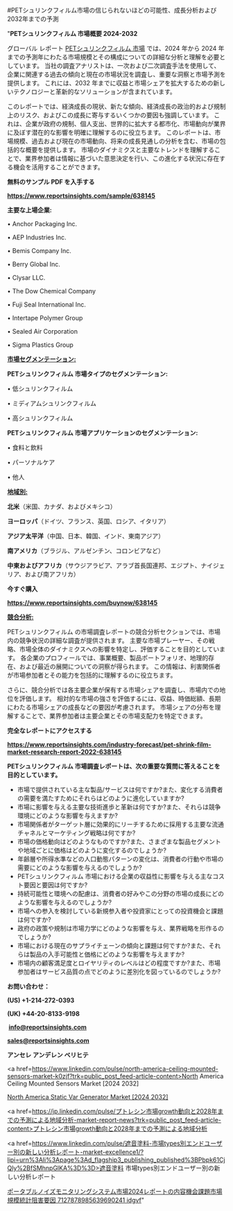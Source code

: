 #PETシュリンクフィルム市場の信じられないほどの可能性、成長分析および2032年までの予測

"<strong>PETシュリンクフィルム 市場概要 2024-2032</strong>

グローバル レポート <a href=https://www.reportsinsights.com/sample/638145>PETシュリンクフィルム 市場</a> では、2024 年から 2024 年までの予測年にわたる市場規模とその構成についての詳細な分析と理解を必要としています。 当社の調査アナリストは、一次および二次調査手法を使用して、企業に関連する過去の傾向と現在の市場状況を調査し、重要な洞察と市場予測を提供します。 これには、2032 年までに収益と市場シェアを拡大​​するための新しいテクノロジーと革新的なソリューションが含まれています。

このレポートでは、経済成長の現状、新たな傾向、経済成長の政治的および規制上のリスク、およびこの成長に寄与するいくつかの要因も強調しています。 これは、企業が政府の規制、個人支出、世界的に拡大する都市化、市場動向が業界に及ぼす潜在的な影響を明確に理解するのに役立ちます。 このレポートは、市場規模、過去および現在の市場動向、将来の成長見通しの分析を含む、市場の包括的な概要を提供します。 市場のダイナミクスと主要なトレンドを理解することで、業界参加者は情報に基づいた意思決定を行い、この進化する状況に存在する機会を活用することができます。

<strong><b>無料のサンプル PDF を入手する</b></strong>

<a href=https://www.reportsinsights.com/sample/638145><strong><u>https://www.reportsinsights.com/sample/638145</u></strong></a>

<strong>主要な上場企業:</strong>

• Anchor Packaging Inc.

• AEP Industries Inc.

• Bemis Company Inc.

• Berry Global Inc.

• Clysar LLC.

• The Dow Chemical Company

• Fuji Seal International Inc.

• Intertape Polymer Group

• Sealed Air Corporation

• Sigma Plastics Group

<strong><u>市場セグメンテーション</u></strong><strong><u>:</u></strong>

<strong>PETシュリンクフィルム 市場タイプのセグメンテーション:</strong>

• 低シュリンクフィルム

• ミディアムシュリンクフィルム

• 高シュリンクフィルム

<strong>PETシュリンクフィルム 市場アプリケーションのセグメンテーション:</strong>

• 食料と飲料

• パーソナルケア

• 他人

<strong><u>地域別</u></strong><strong><u>:</u></strong>

<strong>北米</strong>（米国、カナダ、およびメキシコ）

<strong>ヨーロッパ</strong>（ドイツ、フランス、英国、ロシア、イタリア）

<strong>アジア太平洋</strong>（中国、日本、韓国、インド、東南アジア）

<strong>南アメリカ</strong>（ブラジル、アルゼンチン、コロンビアなど）

<strong>中東およびアフリカ</strong>（サウジアラビア、アラブ首長国連邦、エジプト、ナイジェリア、および南アフリカ）

<strong>今すぐ購入</strong>

<a href=https://www.reportsinsights.com/buynow/638145><strong><u>https://www.reportsinsights.com/buynow/638145</u></strong></a>

<strong><u>競合分析:</u></strong>

PETシュリンクフィルム の市場調査レポートの競合分析セクションでは、市場内の競争状況の詳細な調査が提供されます。 主要な市場プレーヤー、その戦略、市場全体のダイナミクスへの影響を特定し、評価することを目的としています。 各企業のプロフィールでは、事業概要、製品ポートフォリオ、地理的存在、および最近の展開についての洞察が得られます。 この情報は、利害関係者が市場参加者とその能力を包括的に理解するのに役立ちます。

さらに、競合分析では各主要企業が保有する市場シェアを調査し、市場内での地位を評価します。 相対的な市場の強さを評価するには、収益、時価総額、長期にわたる市場シェアの成長などの要因が考慮されます。 市場シェアの分布を理解することで、業界参加者は主要企業とその市場支配力を特定できます。

<strong>完全なレポートにアクセスする</strong>

<a href=https://www.reportsinsights.com/industry-forecast/pet-shrink-film-market-research-report-2022-638145><strong><u><b>https://www.reportsinsights.com/industry-forecast/pet-shrink-film-market-research-report-2022-638145</b></u></strong></a>

<strong><b>PETシュリンクフィルム 市場調査レポートは、次の重要な質問に答えることを目的としています。</b></strong>
<ul>
  <li>市場で提供されている主な製品/サービスは何ですか?また、変化する消費者の需要を満たすためにそれらはどのように進化していますか?</li>
  <li>市場に影響を与える主要な技術進歩と革新は何ですか?また、それらは競争環境にどのような影響を与えますか?</li>
  <li>市場関係者がターゲット層に効果的にリーチするために採用する主要な流通チャネルとマーケティング戦略は何ですか?</li>
  <li>市場の価格動向はどのようなものですか?また、さまざまな製品セグメントや地域ごとに価格はどのように変化するのでしょうか?</li>
  <li>年齢層や所得水準などの人口動態パターンの変化は、消費者の行動や市場の需要にどのような影響を与えるのでしょうか?</li>
  <li>PETシュリンクフィルム 市場における企業の収益性に影響を与える主なコスト要因と要因は何ですか?</li>
  <li>持続可能性と環境への配慮は、消費者の好みやこの分野の市場の成長にどのような影響を与えるのでしょうか?</li>
  <li>市場への参入を検討している新規参入者や投資家にとっての投資機会と課題は何ですか?</li>
  <li>政府の政策や規制は市場力学にどのような影響を与え、業界戦略を形作るのでしょうか?</li>
  <li>市場における現在のサプライチェーンの傾向と課題は何ですか?また、それらは製品の入手可能性と価格にどのような影響を与えますか?</li>
  <li>市場内の顧客満足度とロイヤリティのレベルはどの程度ですか?また、市場参加者はサービス品質の点でどのように差別化を図っているのでしょうか?</li>
</ul>
<strong>お問い合わせ：</strong>

<strong>(US) +1-214-272-0393</strong>

<strong>(UK) +44-20-8133-9198</strong>

<strong> </strong><a href=info@reportsinsights.com><strong><u>info@reportsinsights.com</u></strong></a>

<a href=sales@reportsinsights.com><strong><u>sales@reportsinsights.com</u></strong></a>

<strong>アンセレ アンデレン ベリヒテ</strong>

<a href=https://www.linkedin.com/pulse/north-america-ceiling-mounted-sensors-market-k0zjf?trk=public_post_feed-article-content>North America Ceiling Mounted Sensors Market [2024 2032]</a>

<a href=https://www.linkedin.com/pulse/north-america-static-var-generator-market-2024-f6zmf/>North America Static Var Generator Market [2024 2032]</a>

<a href=https://jp.linkedin.com/pulse/プトレシン市場growth動向と2028年までの予測による地域分析-market-report-news?trk=public_post_feed-article-content>プトレシン市場growth動向と2028年までの予測による地域分析</a>

<a href=https://www.linkedin.com/pulse/遮音塗料-市場types別エンドユーザー別の新しい分析レポート-market-excellence1/?lipi=urn%3Ali%3Apage%3Ad_flagship3_publishing_published%3BPbpk61CjQly%2BfSMhnpGlKA%3D%3D>遮音塗料 市場types別エンドユーザー別の新しい分析レポート</a>

<a href=https://www.linkedin.com/pulse/ポータブルノイズモニタリングシステム市場2024レポートの内容機会課題市場規模統計阻害要因-7127878985639690241-idgvf/>ポータブルノイズモニタリングシステム市場2024レポートの内容機会課題市場規模統計阻害要因 7127878985639690241 idgvf</a>"
